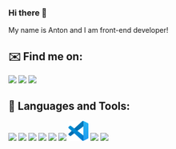 ### Hi there 👋
My name is Anton and I am front-end developer!

## ✉️ Find me on:
<p align="left">
 <a href="https://www.linkedin.com/in/antonskrebetz/" target="_blank"> <img src="https://img.icons8.com/color/48/000000/linkedin.png"></a>
 <a href="mailto:antonskrebetz@gmail.com" target="_blank"><img src="https://img.icons8.com/color/48/000000/gmail.png"></a>
 <a href="https://www.instagram.com/antonskrebetz/" target="_blank"><img src="https://img.icons8.com/fluent/48/000000/instagram-new.png"></a>
</p>

## 🧰 Languages and Tools:
<p align="left">
<img src="https://img.icons8.com/color/48/000000/html-5--v1.png">
<img src="https://img.icons8.com/color/48/000000/css3.png">
<img src="https://img.icons8.com/color/48/000000/sass.png">
<img src="https://img.icons8.com/color/48/000000/bootstrap.png">
<img src="https://img.icons8.com/color/48/000000/javascript--v2.png">
<img src="https://img.icons8.com/color/48/000000/typescript.png">
<img src="https://raw.githubusercontent.com/github/explore/80688e429a7d4ef2fca1e82350fe8e3517d3494d/topics/visual-studio-code/visual-studio-code.png" height="40">
<img src="https://img.icons8.com/color/48/000000/figma--v1.png">
<img src="https://img.icons8.com/color/48/000000/adobe-photoshop--v1.png">
</p>
